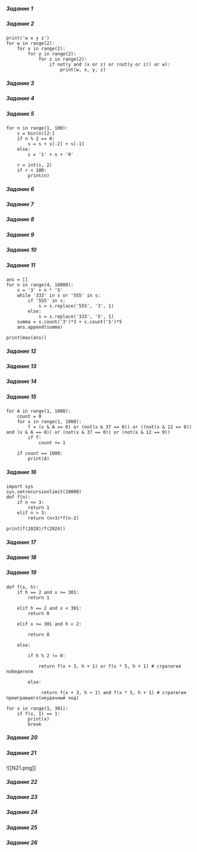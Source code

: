 ##### Задание 1
##### Задание 2
```
print('w x y z')
for w in range(2):
    for x in range(2):
        for y in range(2):
            for z in range(2):
                if not(y and (x or z) or (not(y or z)) or w):
                    print(w, x, y, z)
```
##### Задание 3
##### Задание 4
##### Задание 5
```
for n in range(1, 100):
    s = bin(n)[2:]
    if n % 2 == 0:
        s = s + s[-2] + s[-1]
    else:
        s = '1' + s + '0'
        
    r = int(s, 2)
    if r < 100:
        print(n)
```
##### Задание 6
##### Задание 7
##### Задание 8
##### Задание 9
##### Задание 10
##### Задание 11
```
ans = []
for n in range(4, 10000):
    s = '3' + n * '5'
    while '333' in s or '555' in s:
        if '555' in s:
            s = s.replace('555', '3', 1)
        else:
            s = s.replace('333', '5', 1)
    summa = s.count('3')*3 + s.count('5')*5
    ans.append(summa)
    
print(max(ans))
```
##### Задание 12
##### Задание 13
##### Задание 14
##### Задание 15
```
for A in range(1, 1000):
    count = 0
    for x in range(1, 1000):
        f = (x & A == 0) or (not(x & 37 == 0)) or ((not(x & 12 == 0)) and (x & A == 0)) or (not(x & 37 == 0)) or (not(x & 12 == 0))
        if f:
            count += 1
            
    if count == 1000:
        print(A)
```
##### Задание 16
```
import sys
sys.setrecursionlimit(10000)
def f(n):
    if n <= 3:
        return 1
    elif n > 3:
        return (n+3)*f(n-2)
        
print(f(2028)/f(2024))
```
##### Задание 17
##### Задание 18
##### Задание 19
```
def f(x, h):
    if h == 2 and x >= 301:
        return 1

    elif h == 2 and x < 301:
        return 0

    elif x >= 301 and h < 2:

        return 0

    else:

        if h % 2 != 0:

            return f(x + 3, h + 1) or f(x * 5, h + 1) # стратегия победителя

        else:

             return f(x + 3, h + 1) and f(x * 5, h + 1) # стратегия проигравшего(неудачный ход)

for x in range(1, 301):
    if f(x, 1) == 1:
        print(x)
        break
```
##### Задание 20
##### Задание 21
![[N21.png]]
##### Задание 22
##### Задание 23

##### Задание 24
##### Задание 25
##### Задание 26
